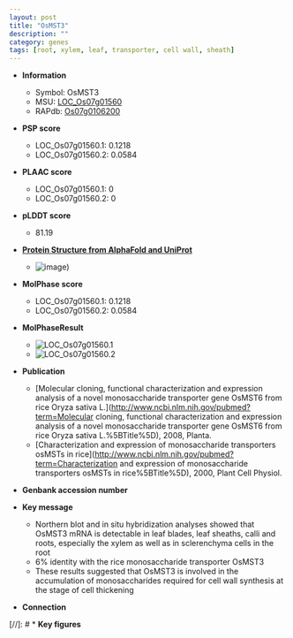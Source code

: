 ```yaml
---
layout: post
title: "OsMST3"
description: ""
category: genes
tags: [root, xylem, leaf, transporter, cell wall, sheath]
---
```


* **Information**  
    + Symbol: OsMST3  
    + MSU: [LOC_Os07g01560](http://rice.plantbiology.msu.edu/cgi-bin/ORF_infopage.cgi?orf=LOC_Os07g01560)  
    + RAPdb: [Os07g0106200](http://rapdb.dna.affrc.go.jp/viewer/gbrowse_details/irgsp1?name=Os07g0106200)  

* **PSP score**  
    + LOC_Os07g01560.1: 0.1218 
    + LOC_Os07g01560.2: 0.0584 

* **PLAAC score**  
    + LOC_Os07g01560.1: 0 
    + LOC_Os07g01560.2: 0 

* **pLDDT score**
    + 81.19

* **[Protein Structure from AlphaFold and UniProt](https://www.uniprot.org/uniprotkb/Q7EZD7/entry#structure)**
    + ![image](https://ricepsp.github.io/images/Q7/AF-Q7EZD7-F1.png))

* **MolPhase score**
    + LOC_Os07g01560.1: 0.1218
    + LOC_Os07g01560.2: 0.0584

* **MolPhaseResult**
    + ![LOC_Os07g01560.1](https://ricepsp.github.io/pictures/LOC_Os07g/LOC_Os07g01560.1.png)
    + ![LOC_Os07g01560.2](https://ricepsp.github.io/pictures/LOC_Os07g/LOC_Os07g01560.2.png)

* **Publication**  
    + [Molecular cloning, functional characterization and expression analysis of a novel monosaccharide transporter gene OsMST6 from rice Oryza sativa L.](http://www.ncbi.nlm.nih.gov/pubmed?term=Molecular cloning, functional characterization and expression analysis of a novel monosaccharide transporter gene OsMST6 from rice Oryza sativa L.%5BTitle%5D), 2008, Planta.
    + [Characterization and expression of monosaccharide transporters osMSTs in rice](http://www.ncbi.nlm.nih.gov/pubmed?term=Characterization and expression of monosaccharide transporters osMSTs in rice%5BTitle%5D), 2000, Plant Cell Physiol.

* **Genbank accession number**  

* **Key message**  
    + Northern blot and in situ hybridization analyses showed that OsMST3 mRNA is detectable in leaf blades, leaf sheaths, calli and roots, especially the xylem as well as in sclerenchyma cells in the root
    + 6% identity with the rice monosaccharide transporter OsMST3
    + These results suggested that OsMST3 is involved in the accumulation of monosaccharides required for cell wall synthesis at the stage of cell thickening

* **Connection**  

[//]: # * **Key figures**  


